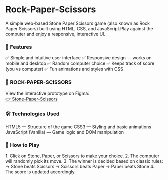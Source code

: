 # Rock-Paper-Scissors

<p>A simple web-based Stone Paper Scissors game (also known as Rock Paper Scissors) built using HTML, CSS, and JavaScript.Play against the computer and enjoy a responsive, interactive UI.</p>


<h3>🚀 Features</h3>
<p>
✅ Simple and intuitive user interface
✅ Responsive design — works on mobile and desktop
✅ Random computer choice
✅ Keeps track of score (you vs computer)
✅ Fun animations and styles with CSS </p>


<h3>🔗 ROCK-PAPER-SCISSORS </h3>
  <p>View the interactive prototype on Figma:<br/>
    <a href="https://manasvi-stone-paper-scissors.netlify.app/">👉 Stone-Paper-Scissors</a>
  </p>

<h3>🛠 Technologies Used</h3>
<p>
HTML5 — Structure of the game
CSS3 — Styling and basic animations
JavaScript (Vanilla) — Game logic and DOM manipulation </p>


<h3>🎯 How to Play</h3>
<p>
1. Click on Stone, Paper, or Scissors to make your choice.
2. The computer will randomly pick its move.
3. The winner is decided based on classic rules:
              -> Stone beats Scissors
              -> Scissors beats Paper
              -> Paper beats Stone
4. The score is updated accordingly.
</p>

